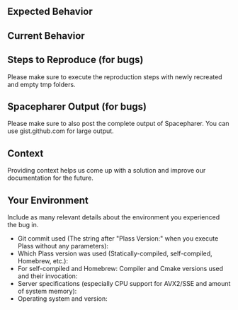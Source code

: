 ## Expected Behavior

## Current Behavior

## Steps to Reproduce (for bugs)
Please make sure to execute the reproduction steps with newly recreated and empty tmp folders.

## Spacepharer Output (for bugs)
Please make sure to also post the complete output of Spacepharer. You can use gist.github.com for large output.

## Context
Providing context helps us come up with a solution and improve our documentation for the future.

## Your Environment
Include as many relevant details about the environment you experienced the bug in.
* Git commit used (The string after "Plass Version:" when you execute Plass without any parameters):
* Which Plass version was used (Statically-compiled, self-compiled, Homebrew, etc.):
* For self-compiled and Homebrew: Compiler and Cmake versions used and their invocation:
* Server specifications (especially CPU support for AVX2/SSE and amount of system memory):
* Operating system and version:
